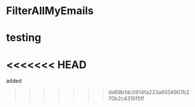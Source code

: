 # FilterAllMyEmails
# testing
<<<<<<< HEAD
=======



added 

>>>>>>> dd69b1dc0914fa233a6058907b270b2c4310f5ff
